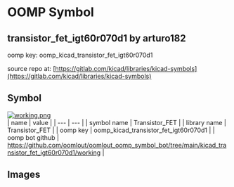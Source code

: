 # OOMP Symbol  
## transistor_fet_igt60r070d1  by arturo182  
  
oomp key: oomp_kicad_transistor_fet_igt60r070d1  
  
source repo at: [https://gitlab.com/kicad/libraries/kicad-symbols](https://gitlab.com/kicad/libraries/kicad-symbols)  
## Symbol  
  
[![working.png](working_600.png)](working.png)  
| name | value | 
| --- | --- | 
| symbol name | Transistor_FET | 
| library name | Transistor_FET | 
| oomp key | oomp_kicad_transistor_fet_igt60r070d1 | 
| oomp bot github | https://github.com/oomlout/oomlout_oomp_symbol_bot/tree/main/kicad_transistor_fet_igt60r070d1/working | 
## Images  
